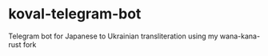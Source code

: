 # koval-telegram-bot
Telegram bot for Japanese to Ukrainian transliteration using my wana-kana-rust fork
